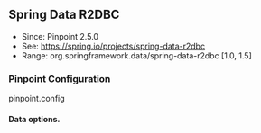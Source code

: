 ## Spring Data R2DBC
* Since: Pinpoint 2.5.0
* See: https://spring.io/projects/spring-data-r2dbc
* Range: org.springframework.data/spring-data-r2dbc [1.0, 1.5]

### Pinpoint Configuration
pinpoint.config

#### Data options.
~~~
~~~


